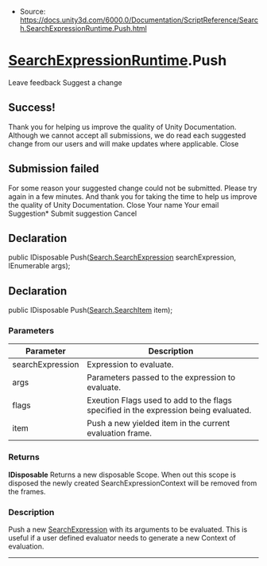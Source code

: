 * Source: https://docs.unity3d.com/6000.0/Documentation/ScriptReference/Search.SearchExpressionRuntime.Push.html

#  [SearchExpressionRuntime](https://docs.unity3d.com/6000.0/Documentation/ScriptReference/Search.SearchExpressionRuntime.html).Push
Leave feedback
Suggest a change
## Success!
Thank you for helping us improve the quality of Unity Documentation. Although we cannot accept all submissions, we do read each suggested change from our users and will make updates where applicable.
Close
## Submission failed
For some reason your suggested change could not be submitted. Please <a>try again</a> in a few minutes. And thank you for taking the time to help us improve the quality of Unity Documentation.
Close
Your name Your email Suggestion* Submit suggestion
Cancel
## Declaration
public IDisposable Push([Search.SearchExpression](https://docs.unity3d.com/6000.0/Documentation/ScriptReference/Search.SearchExpression.html) searchExpression, IEnumerable<SearchExpression> args); 
## Declaration
public IDisposable Push([Search.SearchItem](https://docs.unity3d.com/6000.0/Documentation/ScriptReference/Search.SearchItem.html) item); 
### Parameters
Parameter | Description  
---|---  
searchExpression | Expression to evaluate.  
args | Parameters passed to the expression to evaluate.  
flags | Exeution Flags used to add to the flags specified in the expression being evaluated.  
item | Push a new yielded item in the current evaluation frame.  
### Returns
**IDisposable** Returns a new disposable Scope. When out this scope is disposed the newly created SearchExpressionContext will be removed from the frames. 
### Description
Push a new [SearchExpression](https://docs.unity3d.com/6000.0/Documentation/ScriptReference/Search.SearchExpression.html) with its arguments to be evaluated. This is useful if a user defined evaluator needs to generate a new Context of evaluation.
* * *

